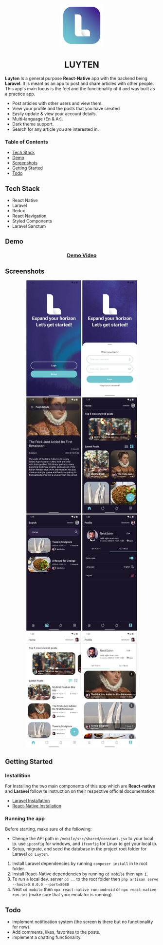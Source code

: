 <div align="center">
    <img src="./demo/Luyten Logo.png" width="140" alt="Luyten Icon">
    <h1>
        LUYTEN
    </h1>
</div>

<strong>Luyten</strong> Is a general purpose <strong>React-Native</strong> app with the backend being <strong>Laravel</strong>. It is meant as an app to post and share articles with other people. This app's main focus is the feel and the functionality of it and was built as a practice app.

- Post articles with other users and view them.
- View your profile and the posts that you have created
- Easily update & view your account details.
- Multi-language (En & Ar).
- Dark theme support.
- Search for any article you are interested in.

### Table of Contents
* [Tech Stack](#tech-stack)
* [Demo](#demo)
* [Screenshots](#screenshots)
* [Getting Started](#getting-started)
* [Todo](#todo)

## Tech Stack
* React Native 
* Laravel
* Redux 
* React Navigation
* Styled Components
* Laravel Sanctum

## Demo
<div align="center">
    <h3>
        <a href="./demo/Demo.webm?raw=true">Demo Video</a>
    </h3>
</div>

## Screenshots
<div align="center">
    <img src="./demo/9.png" style="max-width: 100%" width="180" alt="Luyten Icon">
    <img src="./demo/10.png" style="max-width: 100%" width="180" alt="Luyten Icon">
    <img src="./demo/2.png" style="max-width: 100%" width="180" alt="Luyten Icon">
    <img src="./demo/3.png" style="max-width: 100%" width="180" alt="Luyten Icon">
</div>
<div align="center">
    <img src="./demo/4.png" style="max-width: 100%" width="180" alt="Luyten Icon">
    <img src="./demo/6.png" style="max-width: 100%" width="180" alt="Luyten Icon">
    <img src="./demo/7.png" style="max-width: 100%" width="180" alt="Luyten Icon">
    <img src="./demo/8.png" style="max-width: 100%" width="180" alt="Luyten Icon">
</div>

## Getting Started
### Installition
For Installing the two main components of this app which are <strong>React-native</strong> and <strong>Laravel</strong> follow te instruction on their respective official documentation:
*   <a href="https://laravel.com/docs/9.x/installation">Laravel Installation</a>
*   <a href="https://reactnative.dev/docs/environment-setup">React-Native Installation</a>

### Running the app
Before starting, make sure of the following: 
* Chenge the API path in `/mobile/src/shared/constant.jsx` to your local ip. use `ipconfig` for windows, and `ifconfig` for Linux to get your local ip.
* Setup, migrate, and seed the database in the project root folder for Laravel `cd Luyten`.

1. Install Laravel dependencies by running `composer install` in te root folder.
2. Install React-Native dependencies by running `cd mobile` then `npm i`.
3. To run a local dev. server `cd ..` to the root folder then `php artisan serve --host=0.0.0.0 --port=8080`
4. Next `cd mobile` then `npx react-native run-android` or `npx react-native run-ios` (make sure that your emulator is running).


## Todo
* Implement notification system (the screen is there but no functionality for now).
* Add comments, likes, favorites to the posts.
* implement a chatting functionality.
